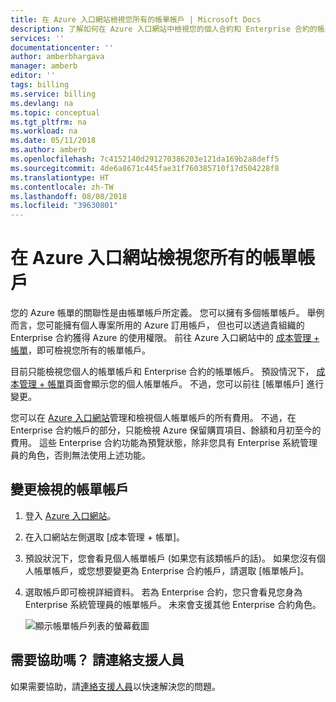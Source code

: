 ```yaml
---
title: 在 Azure 入口網站檢視您所有的帳單帳戶 | Microsoft Docs
description: 了解如何在 Azure 入口網站中檢視您的個人合約和 Enterprise 合約的帳單帳戶。
services: ''
documentationcenter: ''
author: amberbhargava
manager: amberb
editor: ''
tags: billing
ms.service: billing
ms.devlang: na
ms.topic: conceptual
ms.tgt_pltfrm: na
ms.workload: na
ms.date: 05/11/2018
ms.author: amberb
ms.openlocfilehash: 7c4152140d291270386203e121da169b2a8deff5
ms.sourcegitcommit: 4de6a8671c445fae31f760385710f17d504228f8
ms.translationtype: HT
ms.contentlocale: zh-TW
ms.lasthandoff: 08/08/2018
ms.locfileid: "39630801"
---
```

# <a name="view-all-your-billing-accounts-in-azure-portal"></a>在 Azure 入口網站檢視您所有的帳單帳戶  

您的 Azure 帳單的關聯性是由帳單帳戶所定義。 您可以擁有多個帳單帳戶。 舉例而言，您可能擁有個人專案所用的 Azure 訂用帳戶， 但也可以透過貴組織的 Enterprise 合約獲得 Azure 的使用權限。 前往 Azure 入口網站中的 [成本管理 + 帳單](https://portal.azure.com/#blade/Microsoft_Azure_Billing/BillingMenuBlade/Overview)，即可檢視您所有的帳單帳戶。

目前只能檢視您個人的帳單帳戶和 Enterprise 合約的帳單帳戶。 預設情況下， [成本管理 + 帳單](https://portal.azure.com/#blade/Microsoft_Azure_Billing/BillingMenuBlade/Overview)頁面會顯示您的個人帳單帳戶。 不過，您可以前往 [帳單帳戶] 進行變更。

您可以在 [Azure 入口網站](https://portal.azure.com)管理和檢視個人帳單帳戶的所有費用。 不過，在 Enterprise 合約帳戶的部分，只能檢視 Azure 保留購買項目、餘額和月初至今的費用。 這些 Enterprise 合約功能為預覽狀態，除非您具有 Enterprise 系統管理員的角色，否則無法使用上述功能。

## <a name="change-billing-account-view"></a>變更檢視的帳單帳戶 

1.  登入 [Azure 入口網站](https://portal.azure.com)。

2.  在入口網站左側選取 [成本管理 + 帳單]。 

3.  預設狀況下，您會看見個人帳單帳戶 (如果您有該類帳戶的話)。 如果您沒有個人帳單帳戶，或您想要變更為 Enterprise 合約帳戶，請選取 [帳單帳戶]。

4.  選取帳戶即可檢視詳細資料。 若為 Enterprise 合約，您只會看見您身為 Enterprise 系統管理員的帳單帳戶。 未來會支援其他 Enterprise 合約角色。

    ![顯示帳單帳戶列表的螢幕截圖](./media/billing-view-all-accounts/billing-list-of-accounts.png)

 
## <a name="need-help-contact-support"></a>需要協助嗎？ 請連絡支援人員

如果需要協助，請[連絡支援人員](https://portal.azure.com/?#blade/Microsoft_Azure_Support/HelpAndSupportBlade)以快速解決您的問題。

